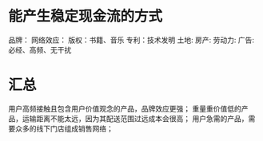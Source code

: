 # 能产生稳定现金流的方式
品牌：
网络效应：
版权：书籍、音乐
专利：技术发明
土地: 
房产:
劳动力:
广告: 必经、高频、无干扰

# 汇总
用户高频接触且包含用户价值观念的产品，品牌效应更强；
重量重价值低的产品，运输距离不能太远，因为其配送范围过远成本会很高；
用户急需的产品，需要众多的线下门店组成销售网络；